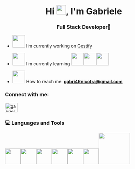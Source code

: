 <h1 align="center">Hi <img src="https://raw.githubusercontent.com/iampavangandhi/iampavangandhi/master/gifs/Hi.gif" width="30px">, I'm Gabriele</h1>
<h3 align="center">Full Stack Developer🚀</h3>

- <img src="https://media3.giphy.com/media/qr3ZyWgwGQjbJ1oSOf/200w.webp" width="40">  I’m currently working on [Gestify](https://github.com/Jim2510/Gestify)

- <img src="https://media3.giphy.com/media/ZN4J5o5nvjzaxF2X64/200w.webp" width="40"> I’m currently learning <img src="https://media3.giphy.com/media/ln7z2eWriiQAllfVcn/200w.webp" width="40"><img src="https://i.giphy.com/media/eNAsjO55tPbgaor7ma/200w.webp" width="40"><img src="https://media3.giphy.com/media/kdFc8fubgS31b8DsVu/giphy.webp" width="40">

- <img src="https://media3.giphy.com/media/aA7maY97AFtFsWhnhV/200w.webp" width="40"> How to reach me: **gabri46nicotra@gmail.com**

<h3 align="left">Connect with me:</h3>
<p align="left">
<a href="https://linkedin.com/in/gabriele-nicotra" target="blank"><img align="center" src="https://raw.githubusercontent.com/rahuldkjain/github-profile-readme-generator/master/src/images/icons/Social/linked-in-alt.svg" alt="gabriele-nicotra" height="30" width="40" /></a>
</p>

<div>
  <h3> 💻 Languages and Tools </h3>
  <p>
   <img src="https://media3.giphy.com/media/XAxylRMCdpbEWUAvr8/200w.webp" width="50"><img src="https://media3.giphy.com/media/fsEaZldNC8A1PJ3mwp/200w.webp" width="50"><img src="https://media3.giphy.com/media/ln7z2eWriiQAllfVcn/200w.webp" width="50"><img src="https://i.giphy.com/media/eNAsjO55tPbgaor7ma/200w.webp" width="50"><img src="https://i.giphy.com/media/IdyAQJVN2kVPNUrojM/200.webp" width="50"><img src="https://media3.giphy.com/media/kdFc8fubgS31b8DsVu/giphy.webp" width="50"><img src="https://media.giphy.com/media/kH1DBkPNyZPOk0BxrM/giphy.gif" width="100">
  <p>
</div>
